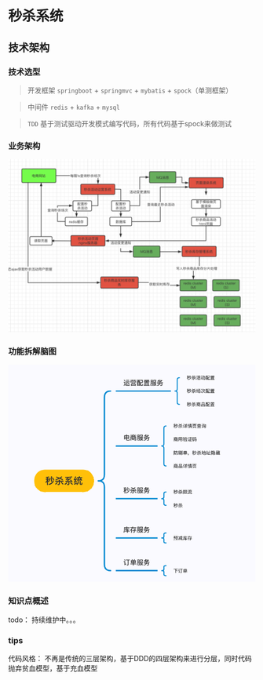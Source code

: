 # 秒杀系统
## 技术架构
### 技术选型

>  开发框架  `springboot` + `springmvc` + `mybatis` + `spock`（单测框架）
 
>  中间件   `redis` + `kafka` + `mysql`

>  `TDD` 基于测试驱动开发模式编写代码，所有代码基于spock来做测试

### 业务架构
![架构图](./docs/image/架构图.png)

### 功能拆解脑图
![架构图](./docs/image/功能拆解.png)

### 知识点概述
todo： 持续维护中。。。

### tips
代码风格： 不再是传统的三层架构，基于DDD的四层架构来进行分层，同时代码抛弃贫血模型，基于充血模型



